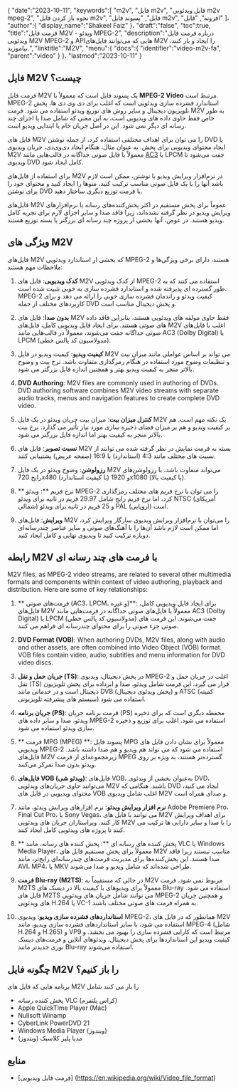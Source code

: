 {
   "date":"2023-10-11",
   "keywords":[
"m2v",
"فایل m2v",
"فایل ویدئویی m2v mpeg-2",
"نحوه باز کردن فایل m2v",
"فایل",
"پسوند فایل m2v",
"افزونه",
"فایل"
]،
   "author":{
      "display_name":"Shakeel Faiz"
}،
   "draft":"false",
   "toc":true,
   "title":"فرمت فایل M2V - ویدئو MPEG-2",
   "description":"درباره فرمت فایل ویدئویی M2V MPEG-2 و APIهایی که می‌توانند فایل‌های M2V را ایجاد و باز کنند، بیاموزید.",
   "linktitle":"M2V",
   "menu":{
      "docs":{
         "identifier":"video-m2v-fa",
         "parent":"video"
}
}،
   "lastmod":"2023-10-11"
}

## فایل M2V چیست؟

فرمت فایل M2V یک پسوند فایل است که معمولاً با **MPEG-2 Video** مرتبط است. MPEG-2 استاندارد فشرده سازی ویدئویی است که اغلب برای دی وی دی ها، پخش تلویزیون دیجیتال و سایر روش های توزیع ویدئو استفاده می شود. فرمت M2V به طور خاص فقط حاوی داده های ویدیویی است، به این معنی که شامل صدا یا اجزای چند رسانه ای دیگر نمی شود. این در اصل جریان خام یا ابتدایی ویدیو است.

فایل های M2V را می توان برای اهداف مختلفی استفاده کرد، از جمله نوشتن DVD یا ایجاد محتوای ویدیویی برای پخش. به عنوان مثال، هنگام ایجاد دی‌وی‌دی، جریان ویدیوی M2V معمولاً با فایل صوتی جداگانه در قالب‌هایی مانند [AC3](/audio/ac3/) یا LPCM جفت می‌شود تا ویدیوی DVD کامل ایجاد شود.

برای استفاده از فایل‌های M2V در نرم‌افزار ویرایش ویدیو یا نوشتن، ممکن است لازم باشد آنها را با یک فایل صوتی مناسب ترکیب کنید، منوها را ایجاد کنید و محتوای خود را برای نوشتن DVD یا فرمت توزیع دیگری ساختار دهید.

فایل‌های M2V عموماً برای پخش مستقیم در اکثر پخش‌کننده‌های رسانه یا نرم‌افزارهای ویرایش ویدیو در نظر گرفته نشده‌اند، زیرا فاقد صدا و سایر اجزای لازم برای تجربه کامل ویدیو هستند. در عوض، آنها بخشی از پروژه چند رسانه ای بزرگتر یا بسته توزیع هستند.

## ویژگی های M2V

فایل‌های M2V که بخشی از استاندارد ویدئویی MPEG-2 هستند، دارای برخی ویژگی‌ها و ملاحظات مهم هستند:

1.  **کدک ویدیویی**: فایل های M2V از کدک ویدئویی MPEG-2 استفاده می کنند که به طور گسترده ای پذیرفته شده و استاندارد فشرده سازی به خوبی تثبیت شده است. MPEG-2 کیفیت ویدئو و راندمان فشرده سازی خوبی را ارائه می دهد و برای کاربردهای مختلف از جمله DVD و پخش دیجیتال مناسب است.
    
2.  **بدون صدا**: فایل های M2V فقط حاوی مولفه های ویدئویی هستند، بنابراین فاقد داده های صوتی هستند. برای ایجاد فایل ویدیویی کامل، فایل‌های M2V اغلب با فایل‌های صوتی جداگانه جفت می‌شوند، معمولاً در قالب‌هایی مانند AC3 (Dolby Digital) یا LPCM (مدولاسیون کد پالس خطی).
    
3.  **کیفیت ویدیو**: کیفیت ویدیو در فایل M2V می تواند بر اساس عواملی مانند میزان بیت و تنظیمات وضوح مورد استفاده در هنگام رمزگذاری متفاوت باشد. نرخ بیت و وضوح بالاتر منجر به کیفیت ویدیو بهتر و همچنین اندازه فایل بزرگتر می شود.
       
4.  **DVD Authoring**: M2V files are commonly used in authoring of DVDs. DVD authoring software combines M2V video streams with separate audio tracks, menus and navigation features to create complete DVD video.
    
5.  **کنترل میزان بیت**: میزان بیت جریان ویدئو در یک فایل M2V یک نکته مهم است. هم بر کیفیت ویدیو و هم بر میزان فضای ذخیره سازی مورد نیاز تأثیر می گذارد. نرخ بیت بالاتر منجر به کیفیت بهتر اما اندازه فایل بزرگتر می شود.
    
6.  **نسبت تصویر**: فایل های M2V بسته به فرمت نمایش در نظر گرفته شده می توانند از نسبت های مختلف مانند 4:3 (استاندارد) یا 16:9 (صفحه عریض) پشتیبانی کنند.
    
7.  **رزولوشن**: وضوح ویدئو در یک فایل M2V می‌تواند متفاوت باشد، با رزولوشن‌های رایج 720x480 (با کیفیت استاندارد) و 1920x1080 (با کیفیت بالا).
    
8.  ** نرخ فریم **: ویدئو MPEG-2 را می توان با نرخ فریم های مختلف رمزگذاری کرد، اما نرخ فریم رایج شامل 29.97 فریم در ثانیه برای ویدئو NTSC (آمریکای شمالی) و 25 فریم در ثانیه برای ویدئو PAL (اروپایی) است.
    
9.  **ویرایش**: فایل‌های M2V را می‌توان با نرم‌افزار ویرایش ویدیوی سازگار ویرایش کرد، اما ممکن است لازم باشد آن‌ها را با آهنگ‌های صوتی و سایر عناصر چندرسانه‌ای دوباره ترکیب کنید تا ویدیوی نهایی و کامل ایجاد کنید.

## رابطه M2V با فرمت های چند رسانه ای

M2V files, as MPEG-2 video streams, are related to several other multimedia formats and components within context of video authoring, playback and distribution. Here are some of key relationships:

1.  ** فرمت‌های صوتی (AC3، LPCM، و غیره)**: برای ایجاد فایل ویدیویی کامل، فایل‌های M2V معمولاً با فایل‌های صوتی جداگانه در فرمت‌هایی مانند AC3 (Dolby Digital) یا LPCM (مدولاسیون کد پالس خطی) جفت می‌شوند. این فرمت های صوتی جزء صوتی را برای محتوای چندرسانه ای فراهم می کنند.
    
2.  **DVD Format (VOB)**: When authoring DVDs, M2V files, along with audio and other assets, are often combined into Video Object (VOB) format. VOB files contain video, audio, subtitles and menu information for DVD video discs.
    
3.  **جریان حمل و نقل (TS)**: در پخش دیجیتال، ویدیوی MPEG-2 اغلب در جریان حمل و نقل (TS) قرار می گیرد. این فرمت شامل ویدئو، صدا و ابرداده برای پخش تلویزیون دیجیتال است و در خدماتی مانند DVB (پخش ویدئوی دیجیتال) و ATSC (کمیته سیستم های پیشرفته تلویزیونی) استفاده می شود.
    
4.  **جریان برنامه (PS)**: فرمت برنامه جریان (PS) محفظه دیگری است که برای ذخیره ویدئو، صدا و سایر داده های MPEG-2 استفاده می شود. اغلب برای توزیع و ذخیره سازی ویدئو استفاده می شود.
    
5.  ** فرمت MPG (MPEG) **: پسوند فایل MPG معمولاً برای نشان دادن فایل های ویدیویی MPEG-2 استفاده می شود که می تواند هم ویدیو و هم صدا داشته باشد. فایل‌های M2V زیرمجموعه‌ای از فرمت MPEG گسترده‌تر هستند، به ویژه بر روی ویدئو بدون صدا تمرکز می‌کنند.
    
6.  **فایل‌های VOB (ویدئو شی)**: فایل‌های VOB، به‌عنوان بخشی از ویدئوی DVD، می‌توانند حاوی جریان‌های ویدئویی M2V باشند. هنگامی که DVD ایجاد می کنید، محتوای ویدیویی در فایل های VOB اغلب شامل ویدیوی M2V و صدای همراه است.
    
7.  **نرم افزار ویرایش ویدئو**: نرم افزارهای ویرایش ویدئو، مانند Adobe Premiere Pro، Final Cut Pro، یا Sony Vegas، می توانند با فایل های M2V برای اهداف ویرایش کار کنند. ویراستاران جریان های ویدئویی M2V را با صدا و سایر دارایی ها ترکیب می کنند تا پروژه های ویدئویی کامل ایجاد کنند.
    
8.  ** پخش کننده های رسانه ای **: پخش کننده های رسانه، مانند VLC یا Windows Media Player، معمولاً برای پخش مستقیم فایل های M2V مناسب نیستند زیرا فاقد صدا هستند. این پخش‌کننده‌ها برای مدیریت فرمت‌های چندرسانه‌ای رایج‌تر، مانند AVI، MP4، یا MKV طراحی شده‌اند که شامل ویدیو و صدا می‌شوند.
    
9.  **فرمت Blu-ray (M2TS)**: در حالی که مستقیماً به M2V مربوط نمی شود، فرمت M2TS معمولاً برای ویدیوهای با کیفیت بالا در دیسک های Blu-ray استفاده می شود. فایل های M2TS می توانند شامل جریان های ویدئویی MPEG-2 و همچنین جریان های ویدئویی H.264 یا VC-1 به همراه فرمت های صوتی مختلف باشند.
    
10.  **استانداردهای فشرده سازی ویدیو**: ویدیوی MPEG-2، همانطور که در فایل های M2V استفاده می شود، با سایر استانداردهای فشرده سازی ویدیو، مانند MPEG-4 (شامل H.264 و H.265) و VP9 مرتبط است که کارایی فشرده سازی را بهبود می بخشد. و کیفیت ویدیو این استانداردها برای پخش دیجیتال، ویدئوهای آنلاین و فرمت‌های دیسک نوری جدیدتر مانند Blu-ray استفاده می‌شوند.

## چگونه فایل M2V را باز کنیم؟

برنامه هایی که فایل های M2V را باز می کنند شامل

- پخش کننده رسانه VLC (کراس پلتفرم)
- Apple QuickTime Player (Mac)
- Nullsoft Winamp
- CyberLink PowerDVD 21
- Windows Media Player (ویندوز)
- مدیا پلیر کلاسیک (ویندوز)

## منابع
* [فرمت فایل ویدیویی] (https://en.wikipedia.org/wiki/Video_file_format)


